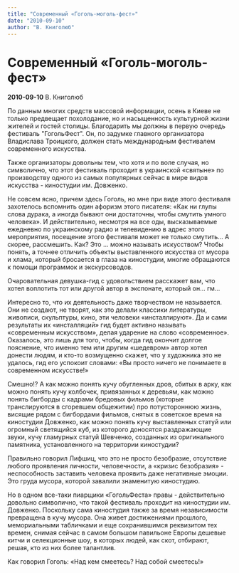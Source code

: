 ```yaml
---
title: "Современный «Гоголь-моголь-фест»"
date: "2010-09-10"
author: "В. Книголюб"
---
```


# Современный «Гоголь-моголь-фест»

**2010-09-10** В. Книголюб

По данным многих средств массовой информации, осень в Киеве не только предвещает похолодание, но и насыщенность культурной жизни жителей и гостей столицы. Благодарить мы должны в первую очередь фестиваль "ГогольФест". Он, по задумке главного организатора Владислава Троицкого, должен стать международным фестивалем современного искусства.

Также организаторы довольны тем, что хотя и по воле случая, но символично, что этот фестиваль проходит в украинской «святыне» по производству одного из самых популярных сейчас в мире видов искусства - киностудии им. Довженко.

Не совсем ясно, причем здесь Гоголь, но мне при виде этого фестиваля захотелось вспомнить один афоризм этого писателя: «Как ни глупы слова дурака, а иногда бывают они достаточны, чтобы смутить умного человека». И действительно, несмотря на все оды, высказываемые ежедневно по украинскому радио и телевидению в адрес этого мероприятия, посещение этого фестиваля может не только смутить... А скорее, рассмешить. Как? Это ... можно называть искусством? Чтобы понять, а точнее отличить объекты выставленного искусства от мусора и хлама, который бросается в глаза на киностудии, многие обращаются к помощи программок и экскурсоводов.

Очаровательная девушка-гид с удовольствием расскажет вам, что хотел воплотить тот или другой автор в экспонате, который он... гм...

Интересно то, что их деятельность даже творчеством не называется. Они не создают, не творят, как это делали классики литературы, живописи, скульптуры, кино, эти человеки «инсталлируют». Да и сами результаты их «инсталляций» гид будет активно называть «современным искусством», делая ударение на слово «современное». Оказалось, это лишь для того, чтобы, когда гид окончит долгое пояснение, что именно тем или другим «шедевром» автор хотел донести людям, и кто-то возмущенно скажет, что у художника это не удалось, гид его успокоит словами: «Вы просто ничего не понимаете в современном искусстве!»

Смешно!? А как можно понять кучу обугленных дров, сбитых в арку, как можно понять кучу колбочек, привязанных к деревьям, как можно понять бигборды с кадрами бредовых фильмов (которые транслируются в сгоревшем общежитии) про потустороннюю жизнь, висящие рядом с бигбордами фильмов, снятых в советское время на киностудии Довженко, как можно понять кучу выставленных статуй или огромный светящийся куб, из которого доносятся раздражающие звуки, кучу гламурных статуй Шевченко, созданных из оригинального памятника, установленного на территории киностудии?

Правильно говорил Лифшиц, что это не просто безобразие, отсутствие любого проявления личности, человечности, а «кризис безобразия» - неспособность заставить человека проявить даже негативные эмоции. Это груда мусора, которой завалили знаменитую киностудию.

Но в одном все-таки пиарщики «ГогольФеста» правы - действительно довольно символично, что такой фестиваль проходит на киностудии им. Довженко. Поскольку сама киностудия также за время независимости превращена в кучу мусора. Она живет достижениями прошлого, мемориальными табличками и еще сохранившимся реквизитом тех времен, снимая сейчас в самом большом павильоне Европы дешевые китчи и селекционные шоу, в которых людей, как скот, отбирают, решая, кто из них более талантлив.

Как говорил Гоголь: «Над кем смеетесь? Над собой смеетесь!»